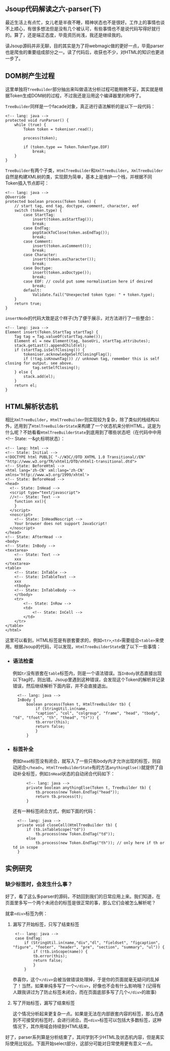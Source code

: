 Jsoup代码解读之六-parser(下)
--------
最近生活上有点忙，女儿老是半夜不睡，精神状态也不是很好。工作上的事情也谈不上顺心，有很多想法但是没有几个被认可，有些事情也不是说代码写得好就行的。算了，还是端正态度，毕竟资历尚浅，我还是继续我的。

读Jsoup源码并非无聊，目的其实是为了将webmagic做的更好一点，毕竟parser也是爬虫的重要组成部分之一。读了代码后，收获也不少，对HTML的知识也更进一步了。

## DOM树产生过程

这里单独将`TreeBuilder`部分抽出来叫做语法分析过程可能稍微不妥，其实就是根据Token生成DOM树的过程，不过我还是沿用这个编译器里的称呼了。

`TreeBuilder`同样是一个facade对象，真正进行语法解析的是以下一段代码：
	
	<!-- lang: java -->
    protected void runParser() {
        while (true) {
            Token token = tokeniser.read();
            
            process(token);

            if (token.type == Token.TokenType.EOF)
                break;
        }
    }

`TreeBuilder`有两个子类，`HtmlTreeBuilder`和`XmlTreeBuilder`。`XmlTreeBuilder`自然是构建XML树的类，实现颇为简单，基本上是维护一个栈，并根据不同Token插入节点即可：

	<!-- lang: java -->
	@Override
    protected boolean process(Token token) {
        // start tag, end tag, doctype, comment, character, eof
        switch (token.type) {
            case StartTag:
                insert(token.asStartTag());
                break;
            case EndTag:
                popStackToClose(token.asEndTag());
                break;
            case Comment:
                insert(token.asComment());
                break;
            case Character:
                insert(token.asCharacter());
                break;
            case Doctype:
                insert(token.asDoctype());
                break;
            case EOF: // could put some normalisation here if desired
                break;
            default:
                Validate.fail("Unexpected token type: " + token.type);
        }
        return true;
    }
    
`insertNode`的代码大致是这个样子(为了便于展示，对方法进行了一些整合)：

	<!-- lang: java -->
    Element insert(Token.StartTag startTag) {
        Tag tag = Tag.valueOf(startTag.name());
        Element el = new Element(tag, baseUri, startTag.attributes);
        stack.getLast().appendChild(el);
        if (startTag.isSelfClosing()) {
            tokeniser.acknowledgeSelfClosingFlag();
            if (!tag.isKnownTag()) // unknown tag, remember this is self closing for output. see above.
                tag.setSelfClosing();
        } else {
            stack.add(el);
        }
        return el;
    }

## HTML解析状态机

相比`XmlTreeBuilder`，`HtmlTreeBuilder`则实现较为复杂，除了类似的栈结构以外，还用到了`HtmlTreeBuilderState`来构建了一个状态机来分析HTML。这是为什么呢？不妨看看`HtmlTreeBuilderState`到底用到了哪些状态吧（在代码中中用&lt;!-- State: --\&gt;标明状态）：

    <!-- lang: html -->
    <!-- State: Initial -->
    <!DOCTYPE html PUBLIC "-//W3C//DTD XHTML 1.0 Transitional//EN" "http://www.w3.org/TR/xhtml1/DTD/xhtml1-transitional.dtd">
    <!-- State: BeforeHtml -->
    <html lang='zh-CN' xml:lang='zh-CN' xmlns='http://www.w3.org/1999/xhtml'>
    <!-- State: BeforeHead -->
    <head>
      <!-- State: InHead -->
      <script type="text/javascript">
      //<!-- State: Text -->
        function xx(){
        }
      </script>
      <noscript>
        <!-- State: InHeadNoscript -->
        Your browser does not support JavaScript!
      </noscript>
    </head>
    <!-- State: AfterHead -->
    <body>
    <!-- State: InBody -->
    <textarea>
        <!-- State: Text -->
        xxx
    </textarea>
    <table>
        <!-- State: InTable -->
        <!-- State: InTableText -->
        xxx
        <tbody>
        <!-- State: InTableBody -->
        </tbody>
        <tr>
            <!-- State: InRow -->
            <td>
                <!-- State: InCell -->
            </td>
        </tr>    
    </table>
    </html>

这里可以看到，HTML标签是有嵌套要求的，例如`<tr>`,`<td>`需要组合`<table>`来使用。根据Jsoup的代码，可以发现，`HtmlTreeBuilderState`做了以下一些事情：

* ### 语法检查
	
	例如`tr`没有嵌套在`table`标签内，则是一个语法错误。当`InBody`状态直接出现以下tag时，则出错。Jsoup里遇到这种错误，会发现这个Token的解析并记录错误，然后继续解析下面内容，并不会直接退出。
	
		<!-- lang: java -->
	    InBody {
	        boolean process(Token t, HtmlTreeBuilder tb) {
				if (StringUtil.in(name,
				"caption", "col", "colgroup", "frame", "head", "tbody", "td", "tfoot", "th", "thead", "tr")) {
				tb.error(this);
				return false;
				}
	        }
	
* ### 标签补全

	例如`head`标签没有闭合，就写入了一些只有body内才允许出现的标签，则自动闭合`</head>`。`HtmlTreeBuilderState`有的方法`anythingElse()`就提供了自动补全标签，例如`InHead`状态的自动闭合代码如下：
	
			<!-- lang: java -->
	        private boolean anythingElse(Token t, TreeBuilder tb) {
	            tb.process(new Token.EndTag("head"));
	            return tb.process(t);
	        }
	
	还有一种标签闭合方式，例如下面的代码：
	
		<!-- lang: java -->
		private void closeCell(HtmlTreeBuilder tb) {
            if (tb.inTableScope("td"))
                tb.process(new Token.EndTag("td"));
            else
                tb.process(new Token.EndTag("th")); // only here if th or td in scope
        }

## 实例研究

### 缺少标签时，会发生什么事？

好了，看了这么多parser的源码，不妨回到我们的日常应用上来。我们知道，在页面里多写一个两个未闭合的标签是很正常的事，那么它们会被怎么解析呢？

就拿`<div>`标签为例：

1. 漏写了开始标签，只写了结束标签

		<!-- lang: java -->
		case EndTag:
			if (StringUtil.in(name,"div","dl", "fieldset", "figcaption", "figure", "footer", "header", "pre", "section", "summary", "ul")) {                
				if (!tb.inScope(name)) {
				tb.error(this);
				return false;
				} 
			}	
			
	恭喜你，这个`</div>`会被当做错误处理掉，于是你的页面就毫无疑问的乱掉了！当然，如果单纯多写了一个`</div>`，好像也不会有什么影响哦？(记得有人跟我讲过为了防止标签未闭合，而在页面底部多写了几个`</div>`的故事)
	
2. 写了开始标签，漏写了结束标签

	这个情况分析起来更复杂一点。如果是无法在内部嵌套内容的标签，那么在遇到不可接受的标签时，会进行闭合。而`<div>`标签可以包括大多数标签，这种情况下，其作用域会持续到HTML结束。
	
好了，parser系列算是分析结束了，其间学到不少HTML及状态机内容，但是离实际使用比较远。下面开始select部分，这部分可能对日常使用更有意义一点。
